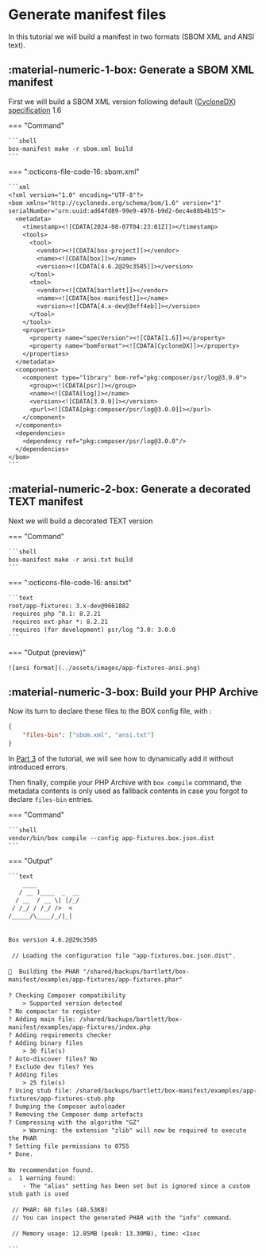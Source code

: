 <!-- markdownlint-disable MD013 MD029 MD033 MD046 -->
# Generate manifest files

In this tutorial we will build a manifest in two formats (SBOM XML and ANSI text).

## :material-numeric-1-box: Generate a SBOM XML manifest

First we will build a SBOM XML version following default ([CycloneDX][cyclonedx]) [specification][cyclonedx-spec] 1.6

=== "Command"

    ```shell
    box-manifest make -r sbom.xml build
    ```

=== ":octicons-file-code-16: sbom.xml"

    ```xml
    <?xml version="1.0" encoding="UTF-8"?>
    <bom xmlns="http://cyclonedx.org/schema/bom/1.6" version="1" serialNumber="urn:uuid:ad64fd89-99e9-4976-b9d2-6ec4e88b4b15">
      <metadata>
        <timestamp><![CDATA[2024-08-07T04:23:01Z]]></timestamp>
        <tools>
          <tool>
            <vendor><![CDATA[box-project]]></vendor>
            <name><![CDATA[box]]></name>
            <version><![CDATA[4.6.2@29c3585]]></version>
          </tool>
          <tool>
            <vendor><![CDATA[bartlett]]></vendor>
            <name><![CDATA[box-manifest]]></name>
            <version><![CDATA[4.x-dev@3eff4eb]]></version>
          </tool>
        </tools>
        <properties>
          <property name="specVersion"><![CDATA[1.6]]></property>
          <property name="bomFormat"><![CDATA[CycloneDX]]></property>
        </properties>
      </metadata>
      <components>
        <component type="library" bom-ref="pkg:composer/psr/log@3.0.0">
          <group><![CDATA[psr]]></group>
          <name><![CDATA[log]]></name>
          <version><![CDATA[3.0.0]]></version>
          <purl><![CDATA[pkg:composer/psr/log@3.0.0]]></purl>
        </component>
      </components>
      <dependencies>
        <dependency ref="pkg:composer/psr/log@3.0.0"/>
      </dependencies>
    </bom>
    ```

## :material-numeric-2-box: Generate a decorated TEXT manifest

Next we will build a decorated TEXT version

=== "Command"

    ```shell
    box-manifest make -r ansi.txt build
    ```

=== ":octicons-file-code-16: ansi.txt"

    ```text
    root/app-fixtures: 3.x-dev@9661882
     requires php ^8.1: 8.2.21
     requires ext-phar *: 8.2.21
     requires (for development) psr/log ^3.0: 3.0.0
    ```

=== "Output (preview)"

    ![ansi format](../assets/images/app-fixtures-ansi.png)

## :material-numeric-3-box: Build your PHP Archive

Now its turn to declare these files to the BOX config file, with :

```json
{
    "files-bin": ["sbom.xml", "ansi.txt"]
}
```

In [Part 3](./generate-box-json-dist.md) of the tutorial, we will see how to dynamically add it without introduced errors.

Then finally, compile your PHP Archive with `box compile` command,
the metadata contents is only used as fallback contents in case you forgot to declare `files-bin` entries.

=== "Command"

    ```shell
    vendor/bin/box compile --config app-fixtures.box.json.dist
    ```

=== "Output"

    ```text
        ____
       / __ )____  _  __
      / __  / __ \| |/_/
     / /_/ / /_/ />  <
    /_____/\____/_/|_|


    Box version 4.6.2@29c3585

     // Loading the configuration file "app-fixtures.box.json.dist".

    🔨  Building the PHAR "/shared/backups/bartlett/box-manifest/examples/app-fixtures/app-fixtures.phar"

    ? Checking Composer compatibility
        > Supported version detected
    ? No compactor to register
    ? Adding main file: /shared/backups/bartlett/box-manifest/examples/app-fixtures/index.php
    ? Adding requirements checker
    ? Adding binary files
        > 36 file(s)
    ? Auto-discover files? No
    ? Exclude dev files? Yes
    ? Adding files
        > 25 file(s)
    ? Using stub file: /shared/backups/bartlett/box-manifest/examples/app-fixtures/app-fixtures-stub.php
    ? Dumping the Composer autoloader
    ? Removing the Composer dump artefacts
    ? Compressing with the algorithm "GZ"
        > Warning: the extension "zlib" will now be required to execute the PHAR
    ? Setting file permissions to 0755
    * Done.

    No recommendation found.
    ⚠️  1 warning found:
        - The "alias" setting has been set but is ignored since a custom stub path is used

     // PHAR: 60 files (48.53KB)
     // You can inspect the generated PHAR with the "info" command.

     // Memory usage: 12.85MB (peak: 13.30MB), time: <1sec

    ```

[cyclonedx]: https://cyclonedx.org/
[cyclonedx-spec]: https://cyclonedx.org/specification/overview/
